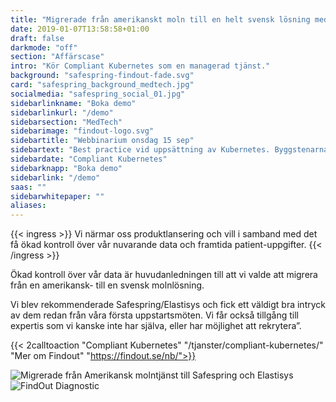 ```yaml
---
title: "Migrerade från amerikanskt moln till en helt svensk lösning med bibehållen funktionalitet"
date: 2019-01-07T13:58:58+01:00
draft: false
darkmode: "off"
section: "Affärscase"
intro: "Kör Compliant Kubernetes som en managerad tjänst."
background: "safespring-findout-fade.svg"
card: "safespring_background_medtech.jpg"
socialmedia: "safespring_social_01.jpg"
sidebarlinkname: "Boka demo"
sidebarlinkurl: "/demo"
sidebarsection: "MedTech"
sidebarimage: "findout-logo.svg"
sidebartitle: "Webbinarium onsdag 15 sep"
sidebartext: "Best practice vid uppsättning av Kubernetes. Byggstenarna i Compliant Kubernetes och kundcase från MedTech."
sidebardate: "Compliant Kubernetes"
sidebarknapp: "Boka demo"
sidebarlink: "/demo"
saas: ""
sidebarwhitepaper: ""
aliases:
---
```




{{< ingress >}}
Vi närmar oss produktlansering och vill i samband med det få ökad kontroll över vår nuvarande data och framtida patient-uppgifter.
{{< /ingress >}}

Ökad kontroll över vår data är huvudanledningen till att vi valde att migrera från en amerikansk- till en svensk molnlösning.

Vi blev rekommenderade Safespring/Elastisys och fick ett väldigt bra intryck av dem redan från våra första uppstartsmöten. Vi får också tillgång till expertis som vi kanske inte har själva, eller har möjlighet att rekrytera”.

{{< 2calltoaction "Compliant Kubernetes" "/tjanster/compliant-kubernetes/" "Mer om Findout" "https://findout.se/nb/">}}

![Migrerade från Amerikansk molntjänst till Safespring och Elastisys](/img/usa-to-sweden-safespring.svg)
![FindOut Diagnostic](/img/findout-kundcase-2.svg)
